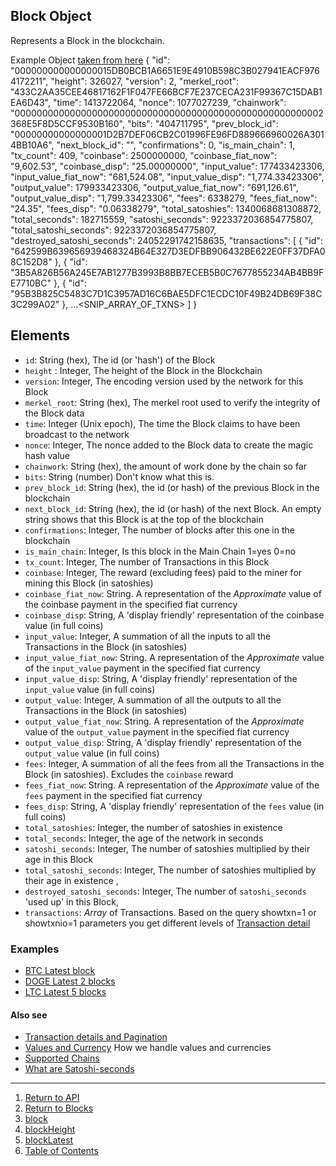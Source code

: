 ## Block Object


Represents a Block in the blockchain.

Example Object [taken from here](https://api.blockstrap.com/v0/btc/block/id/000000000000000015DB0BCB1A6651E9E4910B598C3B027941EACF9764172211?prettyprint=1)
    {
        "id": "000000000000000015DB0BCB1A6651E9E4910B598C3B027941EACF9764172211",
        "height": 326027,
        "version": 2,
        "merkel_root": "433C2AA35CEE46817162F1F047FE66BCF7E237CECA231F99367C15DAB1EA6D43",
        "time": 1413722064,
        "nonce": 1077027239,
        "chainwork": "00000000000000000000000000000000000000000000000000000002368E5F8D5CCF9530B160",
        "bits": "404711795",
        "prev_block_id": "00000000000000001D2B7DEF06CB2C01996FE96FD889666960026A3014BB10A6",
        "next_block_id": "",
        "confirmations": 0,
        "is_main_chain": 1,
        "tx_count": 409,
        "coinbase": 2500000000,
        "coinbase_fiat_now": "9,602.53",
        "coinbase_disp": "25.00000000",
        "input_value": 177433423306,
        "input_value_fiat_now": "681,524.08",
        "input_value_disp": "1,774.33423306",
        "output_value": 179933423306,
        "output_value_fiat_now": "691,126.61",
        "output_value_disp": "1,799.33423306",
        "fees": 6338279,
        "fees_fiat_now": "24.35",
        "fees_disp": "0.06338279",
        "total_satoshies": 1340068681308872,
        "total_seconds": 182715559,
        "satoshi_seconds": 9223372036854775807,
        "total_satoshi_seconds": 9223372036854775807,
        "destroyed_satoshi_seconds": 24052291742158635,
        "transactions": [
            {
                "id": "642599B639656939468324B64E327D3EDFBB906432BE622E0FF37DFA08C152D8"
            },
            {
                "id": "3B5A826B56A245E7AB1277B3993B8BB7ECEB5B0C7677855234AB4BB9FE7710BC"
            },
            {
                "id": "95B3B825C5483C7D1C3957AD16C6BAE5DFC1ECDC10F49B24DB69F38C3C299A02"
            },
            ...<SNIP_ARRAY_OF_TXNS>
        ]
    }


## Elements
* `id`: String (hex), The id (or 'hash') of the Block
* `height` : Integer, The height of the Block in the Blockchain
* `version`: Integer, The encoding version used by the network for this Block
* `merkel_root`: String (hex), The merkel root used to verify the integrity of the Block data
* `time`: Integer (Unix epoch), The time the Block claims to have been broadcast to the network
* `nonce`: Integer, The nonce added to the Block data to create the magic hash value
* `chainwork`: String (hex), the amount of work done by the chain so far
* `bits`: String (number) Don't know what this is.
* `prev_block_id`: String (hex), the id (or hash) of the previous Block in the blockchain
* `next_block_id`: String (hex), the id (or hash) of the next Block. An empty string shows that this Block is at the top of the blockchain
* `confirmations`: Integer, The number of blocks after this one in the blockchain
* `is_main_chain`: Integer, Is this block in the Main Chain 1=yes 0=no
* `tx_count`: Integer, The number of Transactions in this Block
* `coinbase`: Integer, The reward (excluding fees) paid to the miner for mining this Block (in satoshies)
* `coinbase_fiat_now`: String. A representation of the *Approximate* value of the coinbase payment in the specified fiat currency
* `coinbase_disp`: String, A 'display friendly' representation of the coinbase value (in full coins)
* `input_value`: Integer, A summation of all the inputs to all the Transactions in the Block (in satoshies)
* `input_value_fiat_now`: String. A representation of the *Approximate* value of the `input_value` payment in the specified fiat currency
* `input_value_disp`: String, A 'display friendly' representation of the `input_value` value (in full coins)
* `output_value`: Integer, A summation of all the outputs to all the Transactions in the Block (in satoshies)
* `output_value_fiat_now`: String. A representation of the *Approximate* value of the `output_value` payment in the specified fiat currency
* `output_value_disp`: String, A 'display friendly' representation of the `output_value` value (in full coins)
* `fees`: Integer, A summation of all the fees from all the Transactions in the Block (in satoshies). Excludes the `coinbase` reward
* `fees_fiat_now`: String. A representation of the *Approximate* value of the `fees` payment in the specified fiat currency
* `fees_disp`: String, A 'display friendly' representation of the `fees` value (in full coins)
* `total_satoshies`: Integer, the number of satoshies in existence
* `total_seconds`: Integer, the age of the network in seconds
* `satoshi_seconds`: Integer, The number of satoshies multiplied by their age in this Block
* `total_satoshi_seconds`: Integer, The number of satoshies multiplied by their age in existence ,
* `destroyed_satoshi_seconds`: Integer, The number of `satoshi_seconds` 'used up' in this Block,
* `transactions`: *Array* of Transactions. Based on the query showtxn=1 or showtxnio=1 parameters you get different levels of [Transaction detail](../../notes/detail-and-pagination/)









### Examples
* [BTC Latest block](https://api.blockstrap.com/v0/btc/block/latest?prettyprint=1)
* [DOGE Latest 2 blocks](https://api.blockstrap.com/v0/doge/block/latest/2?prettyprint=1)
* [LTC Latest 5 blocks](https://api.blockstrap.com/v0/ltc/block/latest/5?prettyprint=1)

#### Also see
* [Transaction details and Pagination](../../notes/detail-and-pagination/)
* [Values and Currency](../../notes/values-and-currencies/) How we handle values and currencies
* [Supported Chains](../../notes/chains/)
* [What are Satoshi-seconds](http://bitcoin.stackexchange.com/a/847)


---

1. [Return to API](../../../)
1. [Return to Blocks](../)
1. [block](../block-id/)
1. [blockHeight](../block-height/)
1. [blockLatest](../block-latest/)
1. [Table of Contents](../../../../)
